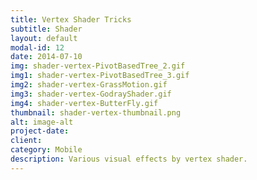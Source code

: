 ```yaml
---
title: Vertex Shader Tricks
subtitle: Shader
layout: default
modal-id: 12
date: 2014-07-10
img: shader-vertex-PivotBasedTree_2.gif
img1: shader-vertex-PivotBasedTree_3.gif
img2: shader-vertex-GrassMotion.gif
img3: shader-vertex-GodrayShader.gif
img4: shader-vertex-ButterFly.gif
thumbnail: shader-vertex-thumbnail.png
alt: image-alt
project-date: 
client: 
category: Mobile
description: Various visual effects by vertex shader.
---
```

